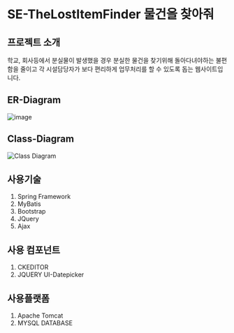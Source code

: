 # SE-TheLostItemFinder 물건을 찾아줘

## 프로젝트 소개

학교, 회사등에서 분실물이 발생했을 경우 분실한 물건을 찾기위해 돌아다녀야하는 불편함을 줄이고
각 시설담당자가 보다 편리하게 업무처리를 할 수 있도록 돕는 웹사이트입니다.

## ER-Diagram
![image](https://user-images.githubusercontent.com/45892592/61765878-ce4bcb80-ae19-11e9-8729-7195054757a2.jpeg)

## Class-Diagram
![Class Diagram](https://user-images.githubusercontent.com/45892592/61766091-a01abb80-ae1a-11e9-9ede-06fa026561b8.jpg)

## 사용기술

1. Spring Framework
2. MyBatis
3. Bootstrap
4. JQuery
5. Ajax

## 사용 컴포넌트

1. CKEDITOR
2. JQUERY UI-Datepicker

## 사용플랫폼

1. Apache Tomcat
2. MYSQL DATABASE
